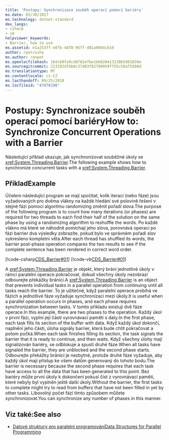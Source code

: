 ```yaml
---
title: 'Postupy: Synchronizace souběh operací pomocí bariéry'
ms.date: 03/30/2017
ms.technology: dotnet-standard
dev_langs:
- csharp
- vb
helpviewer_keywords:
- Barrier, how to use
ms.assetid: e1a253ff-e0fb-4df8-95ff-d01a90d4cb19
author: rpetrusha
ms.author: ronpet
ms.openlocfilehash: 16dc60fa9cd8782efbe1b6028413138b5991839e
ms.sourcegitcommit: 213292dfbb0c37d83f62709959ff55c50af5560d
ms.translationtype: MT
ms.contentlocale: cs-CZ
ms.lasthandoff: 09/25/2018
ms.locfileid: "47078198"
---
```

# <a name="how-to-synchronize-concurrent-operations-with-a-barrier"></a><span data-ttu-id="33741-102">Postupy: Synchronizace souběh operací pomocí bariéry</span><span class="sxs-lookup"><span data-stu-id="33741-102">How to: Synchronize Concurrent Operations with a Barrier</span></span>
<span data-ttu-id="33741-103">Následující příklad ukazuje, jak synchronizovat souběžné úkoly se <xref:System.Threading.Barrier>.</span><span class="sxs-lookup"><span data-stu-id="33741-103">The following example shows how to synchronize concurrent tasks with a <xref:System.Threading.Barrier>.</span></span>  
  
## <a name="example"></a><span data-ttu-id="33741-104">Příklad</span><span class="sxs-lookup"><span data-stu-id="33741-104">Example</span></span>  
 <span data-ttu-id="33741-105">Účelem následující program se mají spočítat, kolik iterací (nebo fáze) jsou vyžadovaných pro dvěma vlákny na každé hledání své polovině řešení v stejné fázi pomocí algoritmu randomizing změnit pořadí slova.</span><span class="sxs-lookup"><span data-stu-id="33741-105">The purpose of the following program is to count how many iterations (or phases) are required for two threads to each find their half of the solution on the same phase by using a randomizing algorithm to reshuffle the words.</span></span> <span data-ttu-id="33741-106">Po každé vlákno má které se náhodně pomíchají jeho slova, porovnává operaci po fázi barrier dva výsledky zobrazíte, pokud bylo ve správném pořadí slov vykresleno kompletní věta.</span><span class="sxs-lookup"><span data-stu-id="33741-106">After each thread has shuffled its words, the barrier post-phase operation compares the two results to see if the complete sentence has been rendered in correct word order.</span></span>  
  
 [!code-csharp[CDS_Barrier#01](../../../samples/snippets/csharp/VS_Snippets_Misc/cds_barrier/cs/barrier.cs#01)]
 [!code-vb[CDS_Barrier#01](../../../samples/snippets/visualbasic/VS_Snippets_Misc/cds_barrier/vb/barrier_vb.vb#01)]  
  
 <span data-ttu-id="33741-107">A <xref:System.Threading.Barrier> je objekt, který brání jednotlivé úkoly v rámci paralelní operace pokračovat, dokud všechny úkoly nezobrazí odbourejte překážky bránící.</span><span class="sxs-lookup"><span data-stu-id="33741-107">A <xref:System.Threading.Barrier> is an object that prevents individual tasks in a parallel operation from continuing until all tasks reach the barrier.</span></span> <span data-ttu-id="33741-108">To je užitečné, když paralelní operace probíhá ve fázích a jednotlivé fáze vyžaduje synchronizaci mezi úkoly.</span><span class="sxs-lookup"><span data-stu-id="33741-108">It is useful when a parallel operation occurs in phases, and each phase requires synchronization between tasks.</span></span> <span data-ttu-id="33741-109">V tomto příkladu existují dvě fáze operace.</span><span class="sxs-lookup"><span data-stu-id="33741-109">In this example, there are two phases to the operation.</span></span> <span data-ttu-id="33741-110">Každý úkol v první fázi, vyplní její části vyrovnávací paměti s daty.</span><span class="sxs-lookup"><span data-stu-id="33741-110">In the first phase, each task fills its section of the buffer with data.</span></span> <span data-ttu-id="33741-111">Když každý úkol dokončí, naplnění jeho části, úloha signály barrier, která bude chtít pokračovat a potom počká.</span><span class="sxs-lookup"><span data-stu-id="33741-111">When each task finishes filling its section, the task signals the barrier that it is ready to continue, and then waits.</span></span> <span data-ttu-id="33741-112">Když všechny úlohy mají signalizován bariéry, se odblokuje a spustí druhé fáze.</span><span class="sxs-lookup"><span data-stu-id="33741-112">When all tasks have signaled the barrier, they are unblocked and the second phase starts.</span></span> <span data-ttu-id="33741-113">Odbourejte překážky bránící je nezbytné, protože druhé fáze vyžaduje, aby každý úkol mají přístup ke všem datům generovaný do tohoto bodu.</span><span class="sxs-lookup"><span data-stu-id="33741-113">The barrier is necessary because the second phase requires that each task have access to all the data that has been generated to this point.</span></span> <span data-ttu-id="33741-114">Bez bariéry může první úkoly k dokončení pokusí číst z vyrovnávací paměti, které nebyly byl vyplněn ještě další úkoly.</span><span class="sxs-lookup"><span data-stu-id="33741-114">Without the barrier, the first tasks to complete might try to read from buffers that have not been filled in yet by other tasks.</span></span> <span data-ttu-id="33741-115">Libovolný počet fází tímto způsobem můžete synchronizovat.</span><span class="sxs-lookup"><span data-stu-id="33741-115">You can synchronize any number of phases in this manner.</span></span>  
  
## <a name="see-also"></a><span data-ttu-id="33741-116">Viz také:</span><span class="sxs-lookup"><span data-stu-id="33741-116">See also</span></span>

- [<span data-ttu-id="33741-117">Datové struktury pro paralelní programování</span><span class="sxs-lookup"><span data-stu-id="33741-117">Data Structures for Parallel Programming</span></span>](../../../docs/standard/parallel-programming/data-structures-for-parallel-programming.md)

